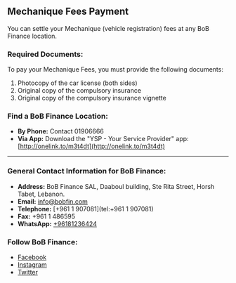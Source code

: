 ## Mechanique Fees Payment

You can settle your Mechanique (vehicle registration) fees at any BoB Finance location.

### Required Documents:

To pay your Mechanique Fees, you must provide the following documents:

1.  Photocopy of the car license (both sides)
2.  Original copy of the compulsory insurance
3.  Original copy of the compulsory insurance vignette

### Find a BoB Finance Location:

*   **By Phone:** Contact 01906666
*   **Via App:** Download the "YSP - Your Service Provider" app: [http://onelink.to/m3t4dt](http://onelink.to/m3t4dt)

---

### General Contact Information for BoB Finance:

*   **Address:** BoB Finance SAL, Daaboul building, Ste Rita Street, Horsh Tabet, Lebanon.
*   **Email:** [info@bobfin.com](mailto:info@bobfin.com)
*   **Telephone:** [+961 1 907081](tel:+961 1 907081)
*   **Fax:** +961 1 486595
*   **WhatsApp:** [+96181236424](https://api.whatsapp.com/send?phone=96181236424)

### Follow BoB Finance:

*   [Facebook](https://www.facebook.com/BobFinanceSal)
*   [Instagram](https://www.instagram.com/BoB_Finance)
*   [Twitter](https://twitter.com/BoBFinance2)